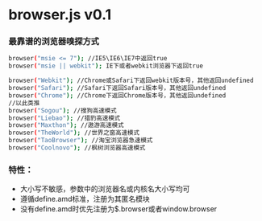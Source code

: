 browser.js v0.1
==========

### 最靠谱的浏览器嗅探方式
```bash
browser("msie <= 7"); //IE5\IE6\IE7中返回true
browser("msie || webkit"); IE下或者webkit浏览器下返回true

browser("Webkit"); //Chrome或Safari下返回webkit版本号，其他返回undefined
browser("Safari"); //Safari下返回Safari版本号，其他返回undefined
browser("Chrome"); //Chrome下返回Chrome版本号，其他返回undefined
//以此类推
browser("Sogou"); //搜狗高速模式
browser("Liebao"); //猎豹高速模式
browser("Maxthon"); //遨游高速模式
browser("TheWorld"); //世界之窗高速模式
browser("TaoBrowser"); //淘宝浏览器急速模式
browser("Coolnovo"); //枫树浏览器高速模式
```

### 特性：
- 大小写不敏感，参数中的浏览器名或内核名大小写均可
- 遵循define.amd标准，注册为其匿名模块
- 没有define.amd时优先注册为$.browser或者window.browser